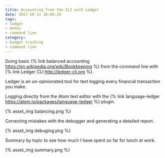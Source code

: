 ```yaml
---
title: Accounting from the CLI with Ledger
date: 2017-10-13 16:04:29
tags:
- ledger
- money
- command line
category:
- budget tracking
- command line
---
```


Doing basic {% link balanced accounting https://en.wikipedia.org/wiki/Bookkeeping %} from the command line with {% link Ledger CLI http://ledger-cli.org %}.

Ledger is an un-opinionated tool for text logging every financial transaction you make.

Logging directly from the Atom text editor with the {% link language-ledger https://atom.io/packages/language-ledger %} plugin.

{% asset_img balancing.png %}

Correcting mistakes with the debugger and generating a detailed report.

{% asset_img debuging.png %}

Summary by topic to see how much I have spent so far for lunch at work.

{% asset_img summary.png %}
